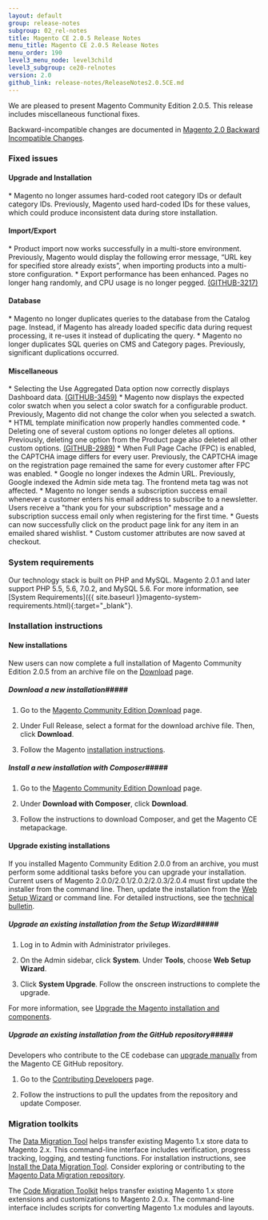 ```yaml
---
layout: default
group: release-notes
subgroup: 02_rel-notes
title: Magento CE 2.0.5 Release Notes 
menu_title: Magento CE 2.0.5 Release Notes 
menu_order: 190
level3_menu_node: level3child
level3_subgroup: ce20-relnotes
version: 2.0
github_link: release-notes/ReleaseNotes2.0.5CE.md
---
```


We are pleased to present Magento Community Edition 2.0.5. This release includes miscellaneous functional fixes. 


Backward-incompatible changes are documented in <a href="http://devdocs.magento.com/guides/v2.0/release-notes/changes_2.0.html" target="_blank">Magento 2.0 Backward Incompatible Changes</a>.



<h3>Fixed issues</h3>

<h4> Upgrade and Installation</h4>

<!-- 50224 --> *  Magento no longer assumes hard-coded root category IDs or default category IDs. Previously, Magento used hard-coded IDs for these values, which could produce inconsistent data during store installation.


<h4>Import/Export</h4>

<!-- 46245 --> * Product import now works successfully in a multi-store environment. Previously, Magento would display the following error message,  “URL key for specified store already exists”, when importing products into a multi-store configuration. 

<!-- 48722 --> * Export performance has been enhanced.  Pages no longer hang randomly, and CPU usage is no longer pegged.  <a href="https://github.com/magento/magento2/issues/3217" target="_blank">(GITHUB-3217)</a>



<h4>Database</h4>

<!-- 49004 --> * Magento no longer duplicates queries to the database from the Catalog page. Instead, if Magento has already loaded specific data during request processing, it re-uses it instead of duplicating the query. 

<!-- 49003 --> * Magento no longer duplicates SQL queries on CMS and Category pages. Previously, significant duplications occurred. 



<h4>Miscellaneous</h4> 

<!-- 47255 --> * Selecting the Use Aggregated Data option now correctly displays Dashboard data. <a href="https://github.com/magento/magento2/issues/3459" target="_blank">(GITHUB-3459)</a>

<!-- 51074 --> * Magento now displays the expected color swatch when you select a color swatch for a configurable product. Previously, Magento did not change the color when you selected a swatch.

<!-- 48659 -->* HTML template minification now properly handles commented code.


<!-- 48760 --> * Deleting one of several custom options no longer deletes all options. Previously, deleting one option from the Product page also deleted all other custom options. <a href="https://github.com/magento/magento2/issues/2989" target="_blank">(GITHUB-2989)</a>  


<!-- 50279 --> * When Full Page Cache (FPC) is enabled, the CAPTCHA image differs for every user. Previously, the CAPTCHA image on the registration page remained the same for every customer after FPC was enabled.

<!-- 50195 --> * Google no longer indexes the Admin URL. Previously, Google indexed the Admin side meta tag. The frontend meta tag was not affected. 


<!-- 43959 --> * Magento no longer sends a subscription success email whenever a customer enters his email address to subscribe to a newsletter. Users receive a "thank you for your subscription" message and a subscription success email only when registering for the first time. 

<!-- 47458 --> * Guests can now successfully click on the product page link for any item in an emailed shared wishlist. 

<!-- 50912 --> * Custom customer attributes are now saved at checkout. 



<h3>System requirements</h3>
Our technology stack is built on PHP and MySQL. Magento 2.0.1 and later support PHP 5.5, 5.6, 7.0.2, and MySQL 5.6. For more information, see 
[System Requirements]({{ site.baseurl }}magento-system-requirements.html){:target="_blank"}.

<h3>Installation instructions</h3>

<h4>New installations</h4>
New users can now complete a full installation of Magento Community Edition 2.0.5 from an archive file on the <a href="https://www.magentocommerce.com/download" target="_blank">Download</a> page.

##### <b>Download a new installation</b>#####

1. Go to the <a href="https://www.magentocommerce.com/download" target="_blank">Magento Community Edition Download</a> page.

2. Under Full Release, select a format for the download archive file. Then, click **Download**.

3.	Follow the Magento <a href="http://devdocs.magento.com/guides/v2.0/install-gde/prereq/integrator_install.html#integrator-first-composer-ce" target="_blank">installation instructions</a>.

##### <b>Install a new installation with Composer</b>#####

1. Go to the <a href="https://www.magentocommerce.com/download" target="_blank">Magento Community Edition Download</a> page.

2.	Under **Download with Composer**, click **Download**.

3.	Follow the instructions to download Composer, and get the Magento CE metapackage.


<h4><b>Upgrade existing installations</b></h4>
If you installed Magento Community Edition 2.0.0 from an archive, you must perform some additional tasks before you can upgrade your installation. Current users of Magento 2.0.0/2.0.1/2.0.2/2.0.3/2.0.4 must first update the installer from the command line. Then, update the installation from the <a href="http://docs.magento.com/m2/ce/user_guide/system/web-setup-wizard.html" target="_blank">Web Setup Wizard</a> or command line. For detailed instructions, see the <a href="http://devdocs.magento.com/guides/v2.0/release-notes/tech_bull_201-upgrade.html" target="_blank">technical bulletin</a>.


##### <b>Upgrade an existing installation from the Setup Wizard</b>#####

1.	Log in to Admin with Administrator privileges.

2.	On the Admin sidebar, click **System**. Under **Tools**,  choose **Web Setup Wizard**.

3.	Click  **System Upgrade**. Follow the onscreen instructions to complete the upgrade.

For more information, see <a href="http://devdocs.magento.com/guides/v2.0/comp-mgr/bk-compman-upgrade-guide.html" target="_blank">Upgrade the Magento installation and components</a>.


##### <b>Upgrade an existing installation from the GitHub repository</b>#####
Developers who contribute to the CE codebase can <a href="http://devdocs.magento.com/guides/v2.0/comp-mgr/bk-compman-upgrade-guide.html" target="_blank">upgrade manually</a> from the Magento CE GitHub repository.

1.	Go to the <a href="http://devdocs.magento.com/guides/v2.0/install-gde/install/cli/dev_options.html" target="_blank">Contributing Developers</a> page.

2.	Follow the instructions to pull the updates from the repository and update Composer.

<h3>Migration toolkits</h3>
The <a href="{{page.baseurl}}migration/migration-migrate.html" target="_blank">Data Migration Tool</a> helps transfer existing Magento 1.x store data to Magento 2.x. This command-line interface includes verification, progress tracking, logging, and testing functions. For installation instructions, see  <a href="{{page.baseurl}}migration/migration-tool-install.html" target="_blank">Install the Data Migration Tool</a>. Consider exploring or contributing to the <a href="https://github.com/magento/data-migration-tool" target="_blank"> Magento Data Migration repository</a>.

The <a href="https://github.com/magento/code-migration" target="_blank">Code Migration Toolkit</a> helps transfer existing Magento 1.x store extensions and customizations to Magento 2.0.x. The command-line interface includes scripts for converting Magento 1.x modules and layouts.












